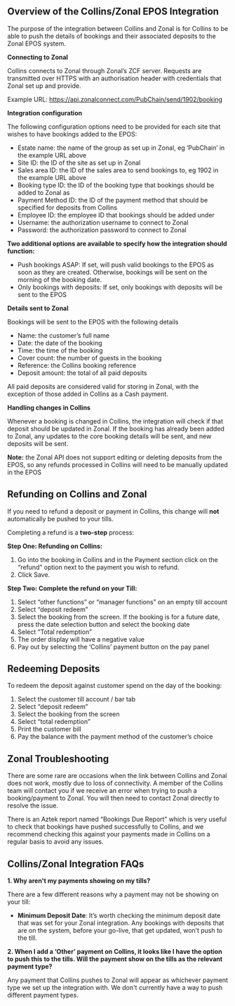 ## Overview of the Collins/Zonal EPOS Integration

The purpose of the integration between Collins and Zonal is for Collins to be able to push the details of bookings and their
associated deposits to the Zonal EPOS system.

**Connecting to Zonal**

Collins connects to Zonal through Zonal’s ZCF server. Requests are transmitted over HTTPS with an authorisation header
with credentials that Zonal set up and provide.

Example URL: https://api.zonalconnect.com/PubChain/send/1902/booking

**Integration configuration**

The following configuration options need to be provided for each site that wishes to have bookings added to the EPOS:
* Estate name: the name of the group as set up in Zonal, eg ‘PubChain’ in the example URL above
* Site ID: the ID of the site as set up in Zonal
* Sales area ID: the ID of the sales area to send bookings to, eg 1902 in the example URL above
* Booking type ID: the ID of the booking type that bookings should be added to Zonal as
* Payment Method ID: the ID of the payment method that should be specified for deposits from Collins
* Employee ID: the employee ID that bookings should be added under
* Username: the authorization username to connect to Zonal
* Password: the authorization password to connect to Zonal

**Two additional options are available to specify how the integration should function:**

* Push bookings ASAP: If set, will push valid bookings to the EPOS as soon as they are created. Otherwise,
bookings will be sent on the morning of the booking date.
* Only bookings with deposits: If set, only bookings with deposits will be sent to the EPOS

**Details sent to Zonal**

Bookings will be sent to the EPOS with the following details
* Name: the customer’s full name
* Date: the date of the booking
* Time: the time of the booking
* Cover count: the number of guests in the booking
* Reference: the Collins booking reference
* Deposit amount: the total of all paid deposits

All paid deposits are considered valid for storing in Zonal, with the exception of those added in Collins as a Cash payment.

**Handling changes in Collins**

Whenever a booking is changed in Collins, the integration will check if that deposit should be updated in Zonal. If the
booking has already been added to Zonal, any updates to the core booking details will be sent, and new deposits will be
sent.

**Note:** the Zonal API does not support editing or deleting deposits from the EPOS, so any refunds processed in Collins will
need to be manually updated in the EPOS

## Refunding on Collins and Zonal 

If you need to refund a deposit or payment in Collins, this change will **not** automatically be pushed to your tills. 

Completing a refund is a **two-step** process: 

**Step One: Refunding on Collins:**

1. Go into the booking in Collins and in the Payment section click on the “refund” option next to the payment you wish to refund.
2. Click Save.

**Step Two: Complete the refund on your Till:**

1. Select “other functions” or “manager functions” on an empty till account 
2. Select “deposit redeem” 
3. Select the booking from the screen. If the booking is for a future date, press the date selection button and select the booking date 
4. Select “Total redemption” 
5. The order display will have a negative value 
6. Pay out by selecting the ‘Collins’ payment button on the pay panel

## Redeeming Deposits

To redeem the deposit against customer spend on the day of the booking:

1. Select the customer till account / bar tab 
2. Select “deposit redeem” 
3. Select the booking from the screen 
4. Select “total redemption” 
5. Print the customer bill
6. Pay the balance with the payment method of the customer’s choice

## Zonal Troubleshooting

There are some rare are occasions when the link between Collins and Zonal does not work, mostly due to loss of connectivity. A member of the Collins team will contact you if we receive an error when trying to push a booking/payment to Zonal. You will then need to contact Zonal directly to resolve the issue. 

There is an Aztek report named “Bookings Due Report” which is very useful to check that bookings have pushed successfully to Collins, and we recommend checking this against your payments made in Collins on a regular basis to avoid any issues.

## Collins/Zonal Integration FAQs

**1. Why aren't my payments showing on my tills?**

There are a few different reasons why a payment may not be showing on your till:

* **Minimum Deposit Date**: It’s worth checking the minimum deposit date that was set for your Zonal integration. Any bookings with deposits that are on the system, before your go-live, that get updated, won’t push to the till.

**2. When I add a ‘Other’ payment on Collins, it looks like I have the option to push this to the tills. Will the payment show on the tills as the relevant payment type?**

Any payment that Collins pushes to Zonal will appear as whichever payment type we set up the integration with. We don't currently have a way to push different payment types.


